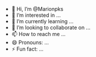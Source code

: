 - 👋 Hi, I’m @Marionpks
- 👀 I’m interested in ...
- 🌱 I’m currently learning ...
- 💞️ I’m looking to collaborate on ...
- 📫 How to reach me ...
- 😄 Pronouns: ...
- ⚡ Fun fact: ...

<!---
Marionpks/Marionpks is a ✨ special ✨ repository because its `README.md` (this file) appears on your GitHub profile.
You can click the Preview link to take a look at your changes.
--->
